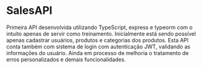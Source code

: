 # SalesAPI

Primeira API desenvolvida utilizando TypeScript, express e typeorm com o intuito apenas de servir como treinamento.
Inicialmente está sendo possível apenas cadastrar usuários, produtos e categorias dos produtos.
Esta API conta também com sistema de login com autenticação JWT, validando as informações do usuário.
Ainda em processo de melhoria o tratamento de erros personalizados e demais funcionalidades. 

